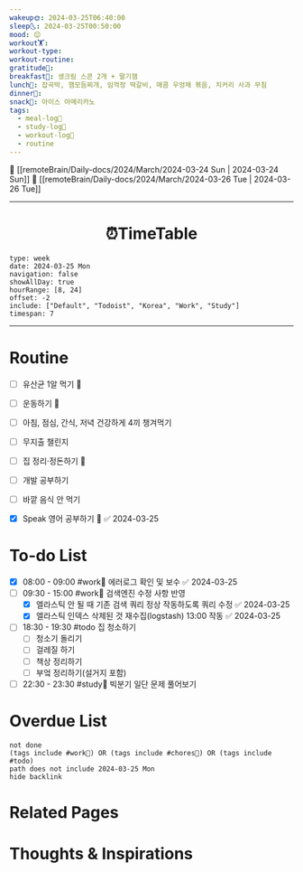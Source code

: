 ```yaml
---
wakeup🌞: 2024-03-25T06:40:00
sleep🌜: 2024-03-25T00:50:00
mood: 😌
workout🏋️: 
workout-type: 
workout-routine: 
gratitude🙏: 
breakfast🍳: 생크림 스콘 2개 + 딸기잼
lunch🍚: 잡곡박, 햄모듬찌개, 임꺽정 떡갈비, 매콤 우엉채 볶음, 치커리 사과 무침
dinner🥗: 
snack🍬: 아이스 아메리카노
tags:
  - meal-log📝
  - study-log📓
  - workout-log💪
  - routine
---
```


🔺 [[remoteBrain/Daily-docs/2024/March/2024-03-24 Sun | 2024-03-24 Sun]]
🔻 [[remoteBrain/Daily-docs/2024/March/2024-03-26 Tue | 2024-03-26 Tue]]
___
<h1> <center>⏰TimeTable </center> </h1>

```gEvent
type: week
date: 2024-03-25 Mon
navigation: false
showAllDay: true
hourRange: [8, 24]
offset: -2
include: ["Default", "Todoist", "Korea", "Work", "Study"]
timespan: 7
```

--- 


# Routine 

- [ ] 유산균 1알 먹기 🔼 
- [ ] 운동하기 🔼
- [ ] 아침, 점심, 간식, 저녁 건강하게 4끼 챙겨먹기
- [ ] 무지출 챌린지 
- [ ] 집 정리·정돈하기 🔼
- [ ] 개발 공부하기
- [ ] 바깥 음식 안 먹기 
- [x] Speak 영어 공부하기 🔼 ✅ 2024-03-25


# To-do List

- [x] 08:00 - 09:00 #work💼 에러로그 확인 및 보수 ✅ 2024-03-25
- [ ] 09:30 - 15:00 #work💼 검색엔진 수정 사항 반영
	- [x] 엘라스틱 안 될 때 기존 검색 쿼리 정상 작동하도록 쿼리 수정 ✅ 2024-03-25
	- [x] 엘라스틱 인덱스 삭제된 것 재수집(logstash) 13:00 작동 ✅ 2024-03-25
- [ ] 18:30 - 19:30 #todo 집 청소하기
	- [ ] 청소기 돌리기 
	- [ ] 걸레질 하기 
	- [ ] 책상 정리하기 
	- [ ] 부엌 정리하기(설거지 포함)
- [ ] 22:30 - 23:30 #study📓 빅분기 일단 문제 풀어보기

# Overdue List
```tasks
not done
(tags include #work💼) OR (tags include #chores🧺) OR (tags include #todo)
path does not include 2024-03-25 Mon
hide backlink
```

# Related Pages



# Thoughts & Inspirations

